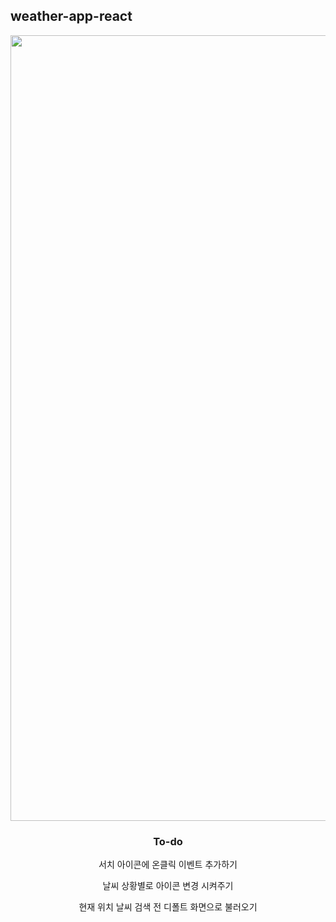 ## weather-app-react

<div align="center">
<img width="1257" alt="Screenshot 2023-09-28 at 9 18 13 AM" src="https://github.com/anniekang-dev/weather-app-react/assets/137893369/58220b68-ffee-40ca-beb3-fcc854d273f1">
  
### To-do
서치 아이콘에 온클릭 이벤트 추가하기

날씨 상황별로 아이콘 변경 시켜주기

현재 위치 날씨 검색 전 디폴트 화면으로 불러오기
</div>

